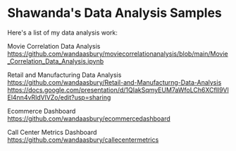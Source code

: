 # Shawanda's Data Analysis Samples

Here's a list of my data analysis work:

Movie Correlation Data Analysis 
<br/>
https://github.com/wandaasbury/moviecorrelationanalysis/blob/main/Movie_Correlation_Data_Analysis.ipynb

Retail and Manufacturing Data Analysis
<br/>
https://github.com/wandaasbury/Retail-and-Manufacturng-Data-Analysis
https://docs.google.com/presentation/d/1QIakSqmyEUM7aWfoLCh6XCflI9VlEl4nn4vRldVlVZo/edit?usp=sharing

Ecommerce Dashboard 
<br/>
https://github.com/wandaasbury/ecommercedashboard

Call Center Metrics Dashboard
<br/>
https://github.com/wandaasbury/callecentermetrics



